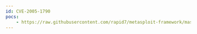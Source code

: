 ```yaml
---
id: CVE-2005-1790
pocs:
    - https://raw.githubusercontent.com/rapid7/metasploit-framework/master/modules/exploits/windows/browser/ms05_054_onload.rb
---
```


